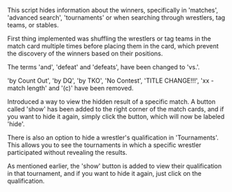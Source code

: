 This script hides  information about the winners, specifically in 'matches', 'advanced search', 'tournaments' or when searching through wrestlers, tag teams, or stables.

First thing implemented was shuffling the wrestlers or tag teams in the match card multiple times before placing them in the card, which prevent the discovery of the winners based on their positions.

The terms 'and', 'defeat' and 'defeats', have been changed to 'vs.'.

'by Count Out', 'by DQ', 'by TKO', 'No Contest', 'TITLE CHANGE!!!', 'xx - match length' and '(c)' have been removed.

Introduced a way to view the hidden result of a specific match. A button called 'show' has been added to the right corner of the match cards, and if you want to hide it again, simply click the button, which will now be labeled 'hide'.

There is also an option to hide a wrestler's qualification in 'Tournaments'. This allows you to see the tournaments in which a specific wrestler participated without revealing the results.

As mentioned earlier, the 'show' button is added to view their qualification in that tournament, and if you want to hide it again, just click on the qualification.
